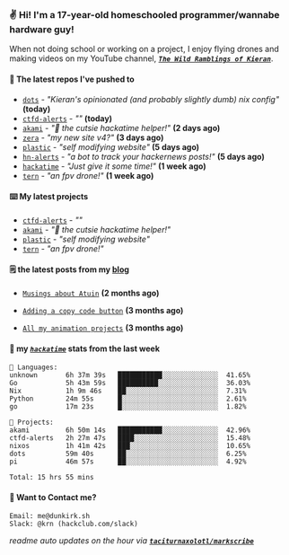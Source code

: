 ### ✌️ Hi! I'm a 17-year-old homeschooled programmer/wannabe hardware guy!

When not doing school or working on a project, I enjoy flying drones and making videos on my YouTube channel, [**_`The Wild Ramblings of Kieran`_**](https://youtube.com/@kieran.rambles).

#### 👷 The latest repos I've pushed to

- [`dots`](https://github.com/taciturnaxolotl/dots) - _"Kieran's opinionated (and probably slightly dumb) nix config"_ **(today)**
- [`ctfd-alerts`](https://github.com/taciturnaxolotl/ctfd-alerts) - _""_ **(today)**
- [`akami`](https://github.com/taciturnaxolotl/akami) - _"🌷 the cutsie hackatime helper!"_ **(2 days ago)**
- [`zera`](https://github.com/taciturnaxolotl/zera) - _"my new site v4?"_ **(3 days ago)**
- [`plastic`](https://github.com/taciturnaxolotl/plastic) - _"self modifying website"_ **(5 days ago)**
- [`hn-alerts`](https://github.com/taciturnaxolotl/hn-alerts) - _"a bot to track your hackernews posts!"_ **(5 days ago)**
- [`hackatime`](https://github.com/hackclub/hackatime) - _"Just give it some time!"_ **(1 week ago)**
- [`tern`](https://github.com/taciturnaxolotl/tern) - _"an fpv drone!"_ **(1 week ago)**

#### ⌨️ My latest projects

- [`ctfd-alerts`](https://github.com/taciturnaxolotl/ctfd-alerts) - _""_
- [`akami`](https://github.com/taciturnaxolotl/akami) - _"🌷 the cutsie hackatime helper!"_
- [`plastic`](https://github.com/taciturnaxolotl/plastic) - _"self modifying website"_
- [`tern`](https://github.com/taciturnaxolotl/tern) - _"an fpv drone!"_

#### 🗒️ the latest posts from my [blog](https://dunkirk.sh)

- [`Musings about Atuin`](https://dunkirk.sh/blog/atuin/) **(2 months ago)**

- [`Adding a copy code button`](https://dunkirk.sh/blog/adding-a-copy-button/) **(3 months ago)**

- [`All my animation projects`](https://dunkirk.sh/blog/my-animations/) **(3 months ago)**



#### 📡 my [_`hackatime`_](https://waka.hackclub.com) stats from the last week

```text
💾 Languages:
unknown       6h 37m 39s   ███████████░░░░░░░░░░░░░░  41.65%
Go            5h 43m 59s   ██████████░░░░░░░░░░░░░░░  36.03%
Nix           1h 9m 46s    ██░░░░░░░░░░░░░░░░░░░░░░░  7.31%
Python        24m 55s      █░░░░░░░░░░░░░░░░░░░░░░░░  2.61%
go            17m 23s      █░░░░░░░░░░░░░░░░░░░░░░░░  1.82%

💼 Projects:
akami         6h 50m 14s   ███████████░░░░░░░░░░░░░░  42.96%
ctfd-alerts   2h 27m 47s   ████░░░░░░░░░░░░░░░░░░░░░  15.48%
nixos         1h 41m 42s   ███░░░░░░░░░░░░░░░░░░░░░░  10.65%
dots          59m 40s      ██░░░░░░░░░░░░░░░░░░░░░░░  6.25%
pi            46m 57s      ██░░░░░░░░░░░░░░░░░░░░░░░  4.92%

Total: 15 hrs 55 mins
```

#### 📮 Want to Contact me?

```text
Email: me@dunkirk.sh
Slack: @krn (hackclub.com/slack)
```

_readme auto updates on the hour via [**`taciturnaxolotl/markscribe`**](https://github.com/taciturnaxolotl/markscribe)_

